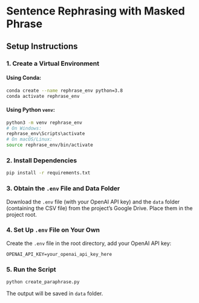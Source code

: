 # Sentence Rephrasing with Masked Phrase

## Setup Instructions

### 1. Create a Virtual Environment

#### Using Conda:
```bash
conda create --name rephrase_env python=3.8
conda activate rephrase_env
```

#### Using Python `venv`:
```bash
python3 -m venv rephrase_env
# On Windows:
rephrase_env\Scripts\activate
# On macOS/Linux:
source rephrase_env/bin/activate
```

### 2. Install Dependencies
```bash
pip install -r requirements.txt
```

### 3. Obtain the `.env` File and Data Folder

Download the `.env` file (with your OpenAI API key) and the `data` folder (containing the CSV file) from the project’s Google Drive. Place them in the project root.

### 4. Set Up `.env` File on Your Own

Create the `.env` file in the root directory, add your OpenAI API key:
```env
OPENAI_API_KEY=your_openai_api_key_here
```

### 5. Run the Script
```bash
python create_paraphrase.py
```

The output will be saved in `data` folder.
